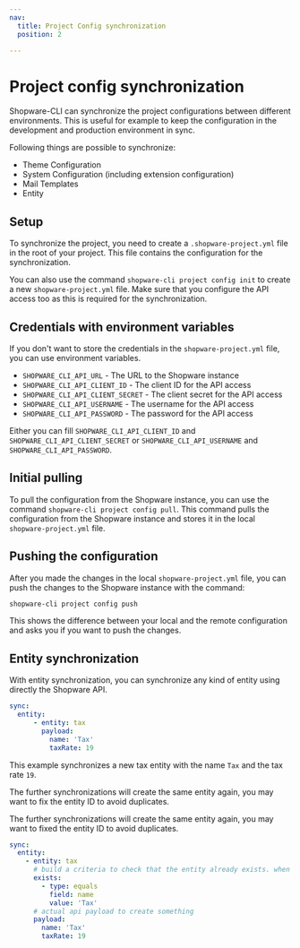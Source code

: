 ```yaml
---
nav:
  title: Project Config synchronization
  position: 2

---
```


# Project config synchronization

Shopware-CLI can synchronize the project configurations between different environments. This is useful for example to keep the configuration in the development and production environment in sync.

Following things are possible to synchronize:

- Theme Configuration
- System Configuration (including extension configuration)
- Mail Templates
- Entity

## Setup

To synchronize the project, you need to create a `.shopware-project.yml` file in the root of your project. This file contains the configuration for the synchronization.

You can also use the command `shopware-cli project config init` to create a new `shopware-project.yml` file. Make sure that you configure the API access too as this is required for the synchronization.

## Credentials with environment variables

If you don't want to store the credentials in the `shopware-project.yml` file, you can use environment variables.

- `SHOPWARE_CLI_API_URL` - The URL to the Shopware instance
- `SHOPWARE_CLI_API_CLIENT_ID` - The client ID for the API access
- `SHOPWARE_CLI_API_CLIENT_SECRET` - The client secret for the API access
- `SHOPWARE_CLI_API_USERNAME` - The username for the API access
- `SHOPWARE_CLI_API_PASSWORD` - The password for the API access

Either you can fill `SHOPWARE_CLI_API_CLIENT_ID` and `SHOPWARE_CLI_API_CLIENT_SECRET` or `SHOPWARE_CLI_API_USERNAME` and `SHOPWARE_CLI_API_PASSWORD`.

## Initial pulling

To pull the configuration from the Shopware instance, you can use the command `shopware-cli project config pull`. This command pulls the configuration from the Shopware instance and stores it in the local `shopware-project.yml` file.

## Pushing the configuration

After you made the changes in the local `shopware-project.yml` file, you can push the changes to the Shopware instance with the command:

```bash
shopware-cli project config push
```

This shows the difference between your local and the remote configuration and asks you if you want to push the changes.

## Entity synchronization

With entity synchronization, you can synchronize any kind of entity using directly the Shopware API.

```yaml
sync:
  entity:
      - entity: tax
        payload:
          name: 'Tax'
          taxRate: 19
```

This example synchronizes a new tax entity with the name `Tax` and the tax rate `19`.

The further synchronizations will create the same entity again, you may want to fix the entity ID to avoid duplicates.

The further synchronizations will create the same entity again, you may want to fixed the entity ID to avoid duplicates.

```yaml
sync:
  entity:
    - entity: tax
      # build a criteria to check that the entity already exists. when exists this will be skipped
      exists:
        - type: equals
          field: name
          value: 'Tax'
      # actual api payload to create something
      payload:
        name: 'Tax'
        taxRate: 19
```
